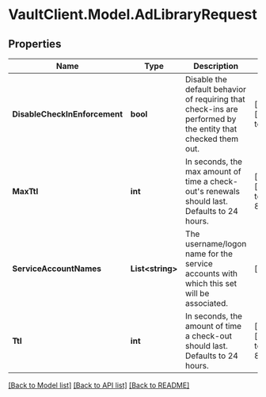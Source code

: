 # VaultClient.Model.AdLibraryRequest

## Properties

Name | Type | Description | Notes
------------ | ------------- | ------------- | -------------
**DisableCheckInEnforcement** | **bool** | Disable the default behavior of requiring that check-ins are performed by the entity that checked them out. | [optional] [default to false]
**MaxTtl** | **int** | In seconds, the max amount of time a check-out&#39;s renewals should last. Defaults to 24 hours. | [optional] [default to 86400]
**ServiceAccountNames** | **List&lt;string&gt;** | The username/logon name for the service accounts with which this set will be associated. | [optional] 
**Ttl** | **int** | In seconds, the amount of time a check-out should last. Defaults to 24 hours. | [optional] [default to 86400]

[[Back to Model list]](../README.md#documentation-for-models) [[Back to API list]](../README.md#documentation-for-api-endpoints) [[Back to README]](../README.md)

